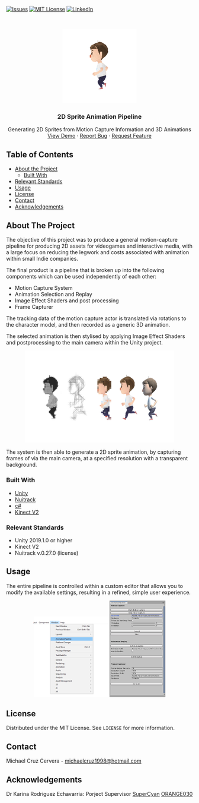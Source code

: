 [![Issues][issues-shield]][issues-url]
[![MIT License][license-shield]][license-url]
[![LinkedIn][linkedin-shield]][linkedin-url]



<!-- PROJECT LOGO -->
<br />
<p align="center">
  <a>
    <img src="Figures/stylized_running.gif" alt="Logo" width="200" height="200">
  </a>

  <h3 align="center">2D Sprite Animation Pipeline</h3>

  <p align="center">
    Generating 2D Sprites from Motion Capture Information and 3D Animations
    <br />
    <a href="https://github.com/michaelcruzcervera/AnimationPipeline">View Demo</a>
    ·
    <a href="https://github.com/michaelcruzcervera/AnimationPipeline/issues">Report Bug</a>
    ·
    <a href="https://github.com/michaelcruzcervera/AnimationPipeline/issues">Request Feature</a>
  </p>
</p>



<!-- TABLE OF CONTENTS -->
## Table of Contents

* [About the Project](#about-the-project)
  * [Built With](#built-with)
* [Relevant Standards](#relevant-standards)
* [Usage](#usage)
* [License](#license)
* [Contact](#contact)
* [Acknowledgements](#acknowledgements)



<!-- ABOUT THE PROJECT -->
## About The Project

The objective of this project was to produce a general motion-capture pipeline for producing 2D assets for videogames and interactive media, with a large focus on reducing the legwork and costs associated with animation within small Indie companies.

The final product is a pipeline that is broken up into the following components which can be used independently of each other:
*	Motion Capture System
*	Animation Selection and Replay
*	Image Effect Shaders and post processing
*	Frame Capturer

The tracking data of the motion capture actor is translated via rotations to the character model, and then recorded as a generic 3D animation. 


The selected animation is then stylised by applying Image Effect Shaders and postprocessing to the main camera within the Unity project.

<p align="center">
  <img src="Figures/stylised_animations.png" alt="Image Effect Shaders" width="80%" height="80%">
</p>

The system is then able to generate a 2D sprite animation, by capturing frames of via the main camera, at a specified resolution with a transparent background. 

### Built With

* [Unity](https://unity.com/)
* [Nuitrack](https://nuitrack.com/)
* [c#](https://docs.microsoft.com/en-us/dotnet/csharp/)
* [Kinect V2](https://www.microsoft.com/en-gb/download/details.aspx?id=44561)

### Relevant Standards

* Unity 2019.1.0 or higher
* Kinect V2
* Nuitrack v.0.27.0 (license)

<!-- USAGE EXAMPLES -->
## Usage

The entire pipeline is controlled within a custom editor that allows you to modify the available settings, resulting in a refined, simple user experience.

<p align="center">
  <img src="Figures/access_from_menu.png" alt="Access from menu" width="40%" height="40%">
  <img src="Figures/animation_editor.png" alt="Animation Pipeline Unity Editor" width="30%" height="30%">
</p>


<!-- LICENSE -->
## License

Distributed under the MIT License. See `LICENSE` for more information.


<!-- CONTACT -->
## Contact

Michael Cruz Cervera - michaelcruz1998@hotmail.com

<!-- ACKNOWLEDGEMENTS -->
## Acknowledgements

Dr Karina Rodriguez Echavarria: Porject Supervisor
[SuperCyan](https://assetstore.unity.com/packages/3d/characters/humanoids/character-pack-free-sample-79870)
[ORANGE030](https://assetstore.unity.com/packages/tools/transparency-capture-509)


<!-- MARKDOWN LINKS & IMAGES -->
<!-- https://www.markdownguide.org/basic-syntax/#reference-style-links -->
[contributors-shield]: https://img.shields.io/github/contributors/othneildrew/Best-README-Template.svg?style=flat-square
[contributors-url]: https://github.com/michaelcruzcervera/AnimationPipeline/graphs/contributors
[forks-url]: https://github.com/michaelcruzcervera/AnimationPipeline/network/members
[stars-shield]: https://img.shields.io/github/stars/othneildrew/Best-README-Template.svg?style=flat-square
[stars-url]: https://github.com/michaelcruzcervera/AnimationPipeline/stargazers
[issues-shield]: https://img.shields.io/github/issues/othneildrew/Best-README-Template.svg?style=flat-square
[issues-url]: https://github.com/michaelcruzcervera/AnimationPipeline/issues
[license-shield]: https://img.shields.io/github/license/othneildrew/Best-README-Template.svg?style=flat-square
[license-url]: https://github.com/michaelcruzcervera/AnimationPipeline/LICENSE.txt
[linkedin-shield]: https://img.shields.io/badge/-LinkedIn-black.svg?style=flat-square&logo=linkedin&colorB=555
[linkedin-url]: https://www.linkedin.com/in/michael-cruz-cervera/
